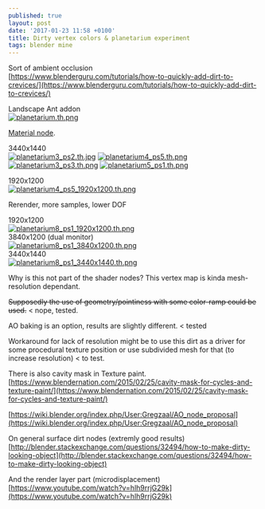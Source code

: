 ```yaml
---
published: true
layout: post
date: '2017-01-23 11:58 +0100'
title: Dirty vertex colors & planetarium experiment
tags: blender mine
---
```

Sort of ambient occlusion  
[https://www.blenderguru.com/tutorials/how-to-quickly-add-dirt-to-crevices/](https://www.blenderguru.com/tutorials/how-to-quickly-add-dirt-to-crevices/)

Landscape Ant addon  
[![planetarium.th.png](https://images.weserv.nl/?url=//cdn.scrot.moe/images/2017/01/23/planetarium.th.png)](https://images.weserv.nl/?url=//cdn.scrot.moe/images/2017/01/23/planetarium2.png)

[Material node](https://images.weserv.nl/?url=//cdn.scrot.moe/images/2017/01/23/vertexAO.png).

3440x1440  
[![planetarium3_ps2.th.jpg](https://images.weserv.nl/?url=//cdn.scrot.moe/images/2017/01/23/planetarium3_ps2.th.jpg)](https://images.weserv.nl/?url=//cdn.scrot.moe/images/2017/01/23/planetarium3_ps2.jpg)
[![planetarium4_ps5.th.png](https://images.weserv.nl/?url=//cdn.scrot.moe/images/2017/01/23/planetarium4_ps5.th.png)](https://images.weserv.nl/?url=//cdn.scrot.moe/images/2017/01/23/planetarium4_ps5.png)
[![planetarium3_ps3.th.png](https://images.weserv.nl/?url=//cdn.scrot.moe/images/2017/01/23/planetarium3_ps3.th.png)](https://images.weserv.nl/?url=//cdn.scrot.moe/images/2017/01/23/planetarium3_ps3.png)
[![planetarium5_ps1.th.png](https://images.weserv.nl/?url=//cdn.scrot.moe/images/2017/01/24/planetarium5_ps1.th.png)](https://images.weserv.nl/?url=//cdn.scrot.moe/images/2017/01/24/planetarium5_ps1.png)

1920x1200  
[![planetarium4_ps5_1920x1200.th.png](https://images.weserv.nl/?url=//cdn.scrot.moe/images/2017/01/23/planetarium4_ps5_1920x1200.th.png)](https://images.weserv.nl/?url=//cdn.scrot.moe/images/2017/01/23/planetarium4_ps5_1920x1200.png)

Rerender, more samples, lower DOF

1920x1200  
[![planetarium8_ps1_1920x1200.th.png](https://images.weserv.nl/?url=//cdn.scrot.moe/images/2017/01/25/planetarium8_ps1_1920x1200.th.png)](https://images.weserv.nl/?url=//cdn.scrot.moe/images/2017/01/25/planetarium8_ps1_1920x1200.png)  
3840x1200 (dual monitor)  
[![planetarium8_ps1_3840x1200.th.png](https://images.weserv.nl/?url=//cdn.scrot.moe/images/2017/01/25/planetarium8_ps1_3840x1200.th.png)](https://images.weserv.nl/?url=//cdn.scrot.moe/images/2017/01/25/planetarium8_ps1_3840x1200.png)  
3440x1440  
[![planetarium8_ps1_3440x1440.th.png](https://images.weserv.nl/?url=//cdn.scrot.moe/images/2017/01/25/planetarium8_ps1_3440x1440.th.png)](https://images.weserv.nl/?url=//cdn.scrot.moe/images/2017/01/25/planetarium8_ps1_3440x1440.png)

Why is this not part of the shader nodes? This vertex map is kinda mesh-resolution dependant.

<s>Supposedly the use of geometry/pointiness with some color-ramp could be used.</s> < nope, tested.

AO baking is an option, results are slightly different. < tested

Workaround for lack of resolution might be to use this dirt as a driver for some procedural texture position or use subdivided mesh for that (to increase resolution) < to test.

There is also cavity mask in Texture paint.  
[https://www.blendernation.com/2015/02/25/cavity-mask-for-cycles-and-texture-paint/](https://www.blendernation.com/2015/02/25/cavity-mask-for-cycles-and-texture-paint/)

[https://wiki.blender.org/index.php/User:Gregzaal/AO_node_proposal](https://wiki.blender.org/index.php/User:Gregzaal/AO_node_proposal)

On general surface dirt nodes (extremly good results)  
[http://blender.stackexchange.com/questions/32494/how-to-make-dirty-looking-object](http://blender.stackexchange.com/questions/32494/how-to-make-dirty-looking-object)

And the render layer part (microdisplacement)  
[https://www.youtube.com/watch?v=hlh9rrjG29k](https://www.youtube.com/watch?v=hlh9rrjG29k)
